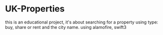 # UK-Properties

this is an educational project, it's about searching for a property using type: buy, share or rent and the city name.
using alamofire, swift3
